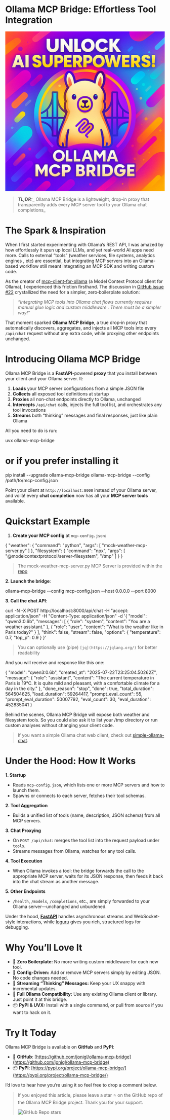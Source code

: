 # Ollama MCP Bridge: Effortless Tool Integration

![cover](./img/ollama-mcp-bridge-cover.jpg)

> **_TL;DR:_**_
> Ollama MCP Bridge is a lightweight, drop-in proxy that transparently adds every MCP server tool to your Ollama chat completions_

# The Spark & Inspiration

When I first started experimenting with Ollama’s REST API, I was amazed by how effortlessly it spun up local LLMs, and yet real-world AI apps need more. Calls to external “tools” (weather services, file systems, analytics engines , etc) are essential, but integrating MCP servers into an Ollama-based workflow still meant integrating an MCP SDK and writing custom code.

As the creator of  [mcp-client-for-ollama](https://github.com/jonigl/mcp-client-for-ollama)  (a Model Context Protocol client for Ollama), I experienced this friction firsthand. The discussion in  [GitHub issue #22](https://github.com/jonigl/mcp-client-for-ollama/issues/22)  crystallized the need for a simpler, zero‑boilerplate solution:

> _“Integrating MCP tools into Ollama chat flows currently requires manual glue logic and custom middleware . There must be a simpler way!”_

That moment sparked  **Ollama MCP Bridge**, a true drop‑in proxy that automatically discovers, aggregates, and injects all MCP tools into every  `/api/chat`  request without any extra code, while proxying other endpoints unchanged.

# Introducing Ollama MCP Bridge

Ollama MCP Bridge is a  **FastAPI**-powered  **proxy**  that you install between your client and your Ollama server. It:

1.  **Loads**  your MCP server configurations from a simple JSON file
2.  **Collects**  all exposed tool definitions at startup
3.  **Proxies**  all non-chat endpoints directly to Ollama, unchanged
4.  **Intercepts**  `/api/chat`  calls, injects the full tool list, and orchestrates any tool invocations
5.  **Streams**  both “thinking” messages and final responses, just like plain Ollama

All you need to do is run:

uvx ollama-mcp-bridge
# or if you prefer installing it
pip install --upgrade ollama-mcp-bridge
ollama-mcp-bridge --config /path/to/mcp-config.json

Point your client at  `http://localhost:8000`  instead of your Ollama server, and voilà! every  **chat completion**  now has all your  **MCP server tools**  available.

# Quickstart Example

1.  **Create your MCP config**  at  `mcp-config.json`:

{
  "weather": {
    "command": "python",
    "args": [
      "mock-weather-mcp-server.py"
    ]
  },
  "filesystem": {
    "command": "npx",
    "args": [
      "@modelcontextprotocol/server-filesystem",
      "/tmp"
    ]
  }
}

> The mock-weather-mcp-server.py MCP Server is provided within the  [repo](https://github.com/jonigl/ollama-mcp-bridge/tree/main/mcp-servers-config)

**2. Launch the bridge**:

ollama-mcp-bridge --config mcp-config.json --host 0.0.0.0 --port 8000

**3. Call the chat API**:

curl -N -X POST http://localhost:8000/api/chat -H "accept: application/json" -H "Content-Type: application/json" -d '{
    "model": "qwen3:0.6b",
    "messages": [
      {
        "role": "system",
        "content": "You are a weather assistant."
      },
      {
        "role": "user",
        "content": "What is the weather like in Paris today?"
      }
    ],
    "think": false,
    "stream": false,
    "options": {
      "temperature": 0.7,
      "top_p": 0.9
    }
  }'

> You can optionally use (pipe)  `[jq](https://jqlang.org/)`  for better readability

And you will receive and response like this one:

{
  "model": "qwen3:0.6b",
  "created_at": "2025-07-22T23:25:04.50262Z",
  "message": {
    "role": "assistant",
    "content": "The current temperature in Paris is 19°C. It is quite mild and pleasant, with a comfortable climate for a day in the city."
  },
  "done_reason": "stop",
  "done": true,
  "total_duration": 564504625,
  "load_duration": 59264417,
  "prompt_eval_count": 55,
  "prompt_eval_duration": 50007792,
  "eval_count": 30,
  "eval_duration": 452835041
}

Behind the scenes, Ollama MCP Bridge will expose both weather and filesystem tools. So you could also ask it to list your /tmp directory or run custom analyses without changing your client code.

> If you want a simple Ollama chat web client, check out  [simple-ollama-chat](https://github.com/jonigl/simple-ollama-chat).

# Under the Hood: How It Works

**1. Startup**

-   Reads  `mcp-config.json`, which lists one or more MCP servers and how to launch them.
-   Spawns or connects to each server, fetches their tool schemas.

**2. Tool Aggregation**

-   Builds a unified list of tools (name, description, JSON schema) from all MCP servers.

**3. Chat Proxying**

-   On  `POST /api/chat`: merges the tool list into the request payload under  `tools`.
-   Streams messages from Ollama, watches for any tool calls.

**4. Tool Execution**

-   When Ollama invokes a tool: the bridge forwards the call to the appropriate MCP server, waits for its JSON response, then feeds it back into the chat stream as another message.

**5. Other Endpoints**

-   `/health`,  `/models`,  `/completions`, etc., are simply forwarded to your Ollama server—unchanged and unburdened.

Under the hood,  [**FastAPI**](https://fastapi.tiangolo.com/)  handles asynchronous streams and WebSocket-style interactions, while  [loguru](https://github.com/Delgan/loguru)  gives you rich, structured logs for debugging.

# Why You’ll Love It

-   🚀  **Zero Boilerplate:**  No more writing custom middleware for each new tool.
-   🔧  **Config-Driven:**  Add or remove MCP servers simply by editing JSON. No code changes needed.
-   🔄  **Streaming “Thinking” Messages:**  Keep your UX snappy with incremental updates.
-   🔌  **Full Ollama Compatibility:**  Use any existing Ollama client or library. Just point it at this bridge.
-   📦  **PyPI & UVX:**  Install with a single command, or pull from source if you want to hack on it.

# Try It Today

Ollama MCP Bridge is available on  **GitHub**  and  **PyPI**:

-   🔗  **GitHub**:  [https://github.com/jonigl/ollama-mcp-bridge](https://github.com/jonigl/ollama-mcp-bridge)
-   📦  **PyPI**:  [https://pypi.org/project/ollama-mcp-bridge/](https://pypi.org/project/ollama-mcp-bridge/)

I’d love to hear how you’re using it so feel free to drop a comment below.

> If you enjoyed this article, please leave a star ⭐️ on the GitHub repo of the Ollama MCP Bridge project. Thank you for your support.
>
>![GitHub Repo stars](https://img.shields.io/github/stars/jonigl/ollama-mcp-bridge)
